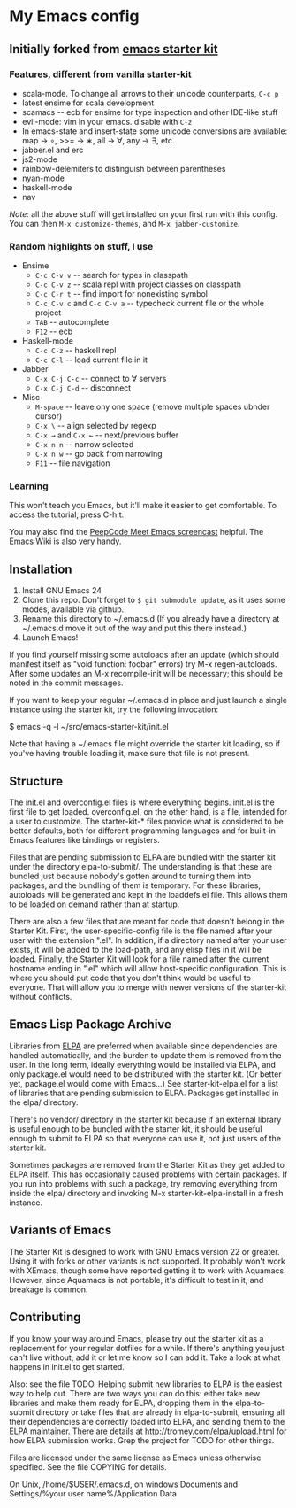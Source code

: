# My Emacs config
## Initially forked from [emacs starter kit](http://github.com/technomancy/emacs-starter-kit/)

### Features, different from vanilla starter-kit

* scala-mode. To change all arrows to their unicode counterparts,
  `C-c p`
* latest ensime for scala development
* scamacs -- ecb for ensime for type inspection and other IDE-like stuff
* evil-mode: vim in your emacs. disable with `C-z`
* In emacs-state and insert-state some unicode conversions are
  available: map → ∘, >>= → ∗, all → ∀, any → ∃, etc.
* jabber.el and erc
* js2-mode
* rainbow-delemiters to distinguish between parentheses
* nyan-mode
* haskell-mode
* nav

*Note:* all the above stuff will get installed on your first run with
this config. You can then `M-x customize-themes`, and `M-x jabber-customize`.

### Random highlights on stuff, I use

* Ensime
  * `C-c C-v v` -- search for types in classpath
  * `C-c C-v z` -- scala repl with project classes on classpath
  * `C-c C-r t` -- find import for nonexisting symbol
  * `C-c C-v c` and `C-c C-v a` -- typecheck current file or the whole project
  * `TAB` -- autocomplete
  * `F12` -- ecb 
* Haskell-mode
  * `C-c C-z` -- haskell repl
  * `C-c C-l` -- load current file in it
* Jabber
  * `C-x C-j C-c` -- connect to ∀ servers
  * `C-x C-j C-d` -- disconnect
* Misc
  * `M-space` -- leave ony one space (remove multiple spaces ubnder cursor)
  * `C-x \` -- align selected by regexp
  * `C-x →` and `C-x ←` -- next/previous buffer
  * `C-x n n` -- narrow selected
  * `C-x n w` -- go back from narrowing
  * `F11` -- file navigation

### Learning

This won't teach you Emacs, but it'll make it easier to get
comfortable. To access the tutorial, press C-h t.

You may also find the [PeepCode Meet Emacs
screencast](http://peepcode.com/products/meet-emacs) helpful. The
[Emacs Wiki](http://emacswiki.org) is also very handy.

## Installation

1. Install GNU Emacs 24
2. Clone this repo. Don't forget to `$ git submodule update`, as it
   uses some modes, available via github.
2. Rename this directory to ~/.emacs.d
   (If you already have a directory at ~/.emacs.d move it out of the
   way and put this there instead.)
3. Launch Emacs!

If you find yourself missing some autoloads after an update (which
should manifest itself as "void function: foobar" errors) try M-x
regen-autoloads. After some updates an M-x recompile-init will be
necessary; this should be noted in the commit messages.

If you want to keep your regular ~/.emacs.d in place and just launch a
single instance using the starter kit, try the following invocation:

  $ emacs -q -l ~/src/emacs-starter-kit/init.el

Note that having a ~/.emacs file might override the starter kit
loading, so if you've having trouble loading it, make sure that file
is not present.

## Structure

The init.el and overconfig.el files is where everything
begins. init.el is the first file to get loaded. overconfig.el, on the
other hand, is a file, intended for a user to customize.
The starter-kit-* files provide what is considered to be
better defaults, both for different programming languages and for
built-in Emacs features like bindings or registers.

Files that are pending submission to ELPA are bundled with the starter
kit under the directory elpa-to-submit/. The understanding is that
these are bundled just because nobody's gotten around to turning them
into packages, and the bundling of them is temporary. For these
libraries, autoloads will be generated and kept in the loaddefs.el
file. This allows them to be loaded on demand rather than at startup.

There are also a few files that are meant for code that doesn't belong
in the Starter Kit. First, the user-specific-config file is the file
named after your user with the extension ".el". In addition, if a
directory named after your user exists, it will be added to the
load-path, and any elisp files in it will be loaded. Finally, the
Starter Kit will look for a file named after the current hostname
ending in ".el" which will allow host-specific configuration. This is
where you should put code that you don't think would be useful to
everyone. That will allow you to merge with newer versions of the
starter-kit without conflicts.

## Emacs Lisp Package Archive

Libraries from [ELPA](http://tromey.com/elpa) are preferred when
available since dependencies are handled automatically, and the burden
to update them is removed from the user. In the long term, ideally
everything would be installed via ELPA, and only package.el would need
to be distributed with the starter kit. (Or better yet, package.el
would come with Emacs...) See starter-kit-elpa.el for a list of
libraries that are pending submission to ELPA. Packages get installed
in the elpa/ directory.

There's no vendor/ directory in the starter kit because if an external
library is useful enough to be bundled with the starter kit, it should
be useful enough to submit to ELPA so that everyone can use it, not
just users of the starter kit.

Sometimes packages are removed from the Starter Kit as they get added
to ELPA itself. This has occasionally caused problems with certain
packages. If you run into problems with such a package, try removing
everything from inside the elpa/ directory and invoking M-x
starter-kit-elpa-install in a fresh instance.

## Variants of Emacs

The Starter Kit is designed to work with GNU Emacs version 22 or
greater. Using it with forks or other variants is not supported. It
probably won't work with XEmacs, though some have reported getting it
to work with Aquamacs. However, since Aquamacs is not portable,
it's difficult to test in it, and breakage is common.

## Contributing

If you know your way around Emacs, please try out the starter kit as a
replacement for your regular dotfiles for a while. If there's anything
you just can't live without, add it or let me know so I can add
it. Take a look at what happens in init.el to get started.

Also: see the file TODO. Helping submit new libraries to ELPA is the
easiest way to help out. There are two ways you can do this: either
take new libraries and make them ready for ELPA, dropping them in the
elpa-to-submit directory or take files that are already in
elpa-to-submit, ensuring all their dependencies are correctly loaded
into ELPA, and sending them to the ELPA maintainer. There are details
at http://tromey.com/elpa/upload.html for how ELPA submission
works. Grep the project for TODO for other things.

Files are licensed under the same license as Emacs unless otherwise
specified. See the file COPYING for details.

On Unix, /home/$USER/.emacs.d, on windows Documents and Settings/%your
user name%/Application Data

